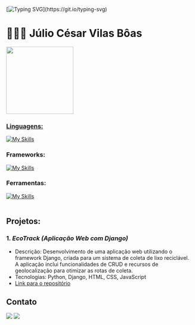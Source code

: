 [![Typing SVG](https://readme-typing-svg.herokuapp.com/?color=00C000&size=40&center=true&vCenter=true&width=1000&lines=Hello+World!)](https://git.io/typing-svg)

# 🧑🏻‍💻 Júlio César Vilas Bôas 


<div>
  <a href="https://github.com/JulioVilasBoas">
    <img height="180em" src="https://github-readme-stats.vercel.app/api/top-langs/?username=JulioVilasBoas&layout=compact&langs_count=16&theme=dracula"/>
</div>

### Linguagens: 
[![My Skills](https://skillicons.dev/icons?i=python,mysql,java,javascript,c,html,css)](https://skillicons.dev)

### Frameworks: 
[![My Skills](https://skillicons.dev/icons?i=django)](https://skillicons.dev)

### Ferramentas:
[![My Skills](https://skillicons.dev/icons?i=github,vscode,mysql,eclipse,idea)](https://skillicons.dev)<br><br>

## Projetos:

### 1. *EcoTrack (Aplicação Web com Django)*
   - Descrição: Desenvolvimento de uma aplicação web utilizando o framework Django, criada para um sistema de coleta de lixo reciclável. A aplicação inclui funcionalidades de CRUD e recursos de geolocalização para otimizar as rotas de coleta.
   - Tecnologias: Python, Django, HTML, CSS, JavaScript
   - [Link para o repositório](https://github.com/JulioVilasBoas/EcoTrack)


## Contato
<a href = "mailto:jcavilasboas@gmail.com"><img src="https://img.shields.io/badge/Gmail-D14836?style=for-the-badge&logo=gmail&logoColor=white" target="_blank"></a>
<a href = "https://www.linkedin.com/in/julio-cesar-vilas-boas/" target="_blank"><img src= "https://img.shields.io/badge/LinkedIn-0077B5?style=for-the-badge&logo=linkedin&logoColor=white" target="_blank"></a>
  
